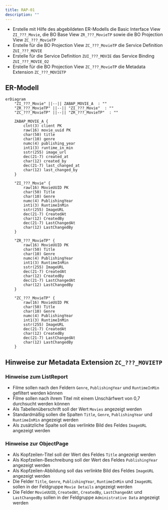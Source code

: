 ```yaml
---
title: RAP-01
description: ""
---
```


- Erstelle mit Hilfe des abgebildeten ER-Modells die Basic Interface View `ZI_???_Movie`, die BO Base View `ZR_???_MovieTP` sowie die BO Projection View `ZC_???_MovieTP`
- Erstelle für die BO Projection View `ZC_???_MovieTP` die Service Definition `ZUI_???_MOVIE`
- Erstelle für die Service Definition `ZUI_???_MOVIE` das Service Binding `ZUI_???_MOVIE_O2`
- Erstelle für die BO Projection View `ZC_???_MovieTP` die Metadata Extension `ZC_???_MOVIETP`

## ER-Modell

```mermaid
erDiagram
    "ZI_???_Movie" ||--|| ZABAP_MOVIE_A  : ""
    "ZR_???_MovieTP" ||--|| "ZI_???_Movie"  : ""
    "ZC_???_MovieTP" ||--|| "ZR_???_MovieTP"  : ""

    ZABAP_MOVIE_A {
        clnt(3) client PK
        raw(16) movie_uuid PK
        char(50) title
        char(10) genre
        numc(4) publishing_year
        int1(3) runtime_in_min
        sstr(255) image_url
        dec(21-7) created_at
        char(12) created_by
        dec(21-7) last_changed_at
        char(12) last_changed_by
    }

    "ZI_???_Movie" {
        raw(16) MovieUUID PK
        char(50) Title
        char(10) Genre
        numc(4) PublishingYear
        int1(3) RuntimeInMin
        sstr(255) ImageURL
        dec(21-7) CreatedAt
        char(12) CreatedBy
        dec(21-7) LastChangedAt
        char(12) LastChangedBy
    }

    "ZR_???_MovieTP" {
        raw(16) MovieUUID PK
        char(50) Title
        char(10) Genre
        numc(4) PublishingYear
        int1(3) RuntimeInMin
        sstr(255) ImageURL
        dec(21-7) CreatedAt
        char(12) CreatedBy
        dec(21-7) LastChangedAt
        char(12) LastChangedBy
    }

    "ZC_???_MovieTP" {
        raw(16) MovieUUID PK
        char(50) Title
        char(10) Genre
        numc(4) PublishingYear
        int1(3) RuntimeInMin
        sstr(255) ImageURL
        dec(21-7) CreatedAt
        char(12) CreatedBy
        dec(21-7) LastChangedAt
        char(12) LastChangedBy
    }
```

## Hinweise zur Metadata Extension `ZC_???_MOVIETP`

### Hinweise zum ListReport

- Filme sollen nach den Feldern `Genre`, `PublishingYear` und `RuntimeInMin` gefiltert werden können
- Filme sollen nach ihrem Titel mit einem Unschärfwert von 0,7 durchsucht werden können
- Als Tabellenüberschrift soll der Wert `Movies` angezeigt werden
- Standardmäßig sollen die Spalten `Title`, `Genre`, `PublishingYear` und `RuntimeInMin` angezeigt werden
- Als zusätzliche Spalte soll das verlinkte Bild des Feldes `ImageURL` angezeigt werden

### Hinweise zur ObjectPage

- Als Kopfzeilen-Titel soll der Wert des Feldes `Title` angezeigt werden
- Als Kopfzeilen-Beschreibung soll der Wert des Feldes `PublishingYear` angezeigt werden
- Als Kopfzeilen-Abbildung soll das verlinkte Bild des Feldes `ImageURL` angezeigt werden
- Die Felder `Title`, `Genre`, `PublishingYear`, `RuntimeInMin` und `ImageURL` sollen in der Feldgruppe `Movie Details` angezeigt werden
- Die Felder `MovieUUID`, `CreatedAt`, `CreatedBy`, `LastChangedAt` und `LastChangedBy` sollen in der Feldgruppe `Administrative Data` angezeigt werden
